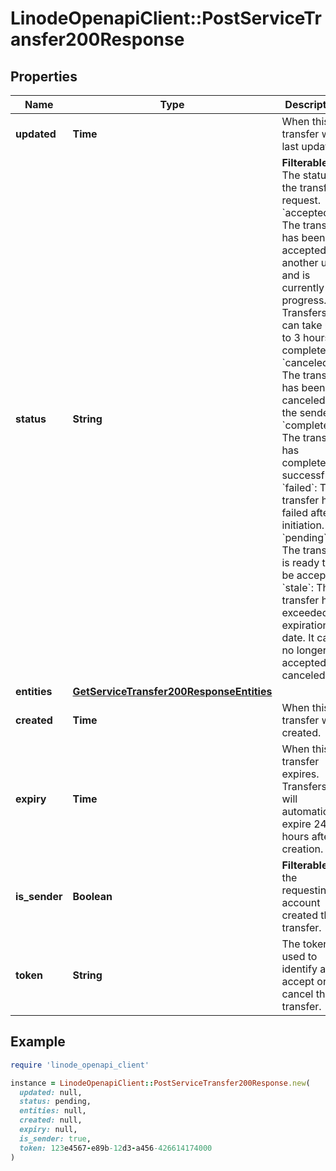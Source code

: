 # LinodeOpenapiClient::PostServiceTransfer200Response

## Properties

| Name | Type | Description | Notes |
| ---- | ---- | ----------- | ----- |
| **updated** | **Time** | When this transfer was last updated. | [optional] |
| **status** | **String** | __Filterable__ The status of the transfer request.  &#x60;accepted&#x60;: The transfer has been accepted by another user and is currently in progress. Transfers can take up to 3 hours to complete.  &#x60;canceled&#x60;: The transfer has been canceled by the sender.  &#x60;completed&#x60;: The transfer has completed successfully.  &#x60;failed&#x60;: The transfer has failed after initiation.  &#x60;pending&#x60;: The transfer is ready to be accepted.  &#x60;stale&#x60;: The transfer has exceeded its expiration date. It can no longer be accepted or canceled. | [optional] |
| **entities** | [**GetServiceTransfer200ResponseEntities**](GetServiceTransfer200ResponseEntities.md) |  | [optional] |
| **created** | **Time** | When this transfer was created. | [optional] |
| **expiry** | **Time** | When this transfer expires. Transfers will automatically expire 24 hours after creation. | [optional] |
| **is_sender** | **Boolean** | __Filterable__ If the requesting account created this transfer. | [optional] |
| **token** | **String** | The token used to identify and accept or cancel this transfer. | [optional] |

## Example

```ruby
require 'linode_openapi_client'

instance = LinodeOpenapiClient::PostServiceTransfer200Response.new(
  updated: null,
  status: pending,
  entities: null,
  created: null,
  expiry: null,
  is_sender: true,
  token: 123e4567-e89b-12d3-a456-426614174000
)
```


